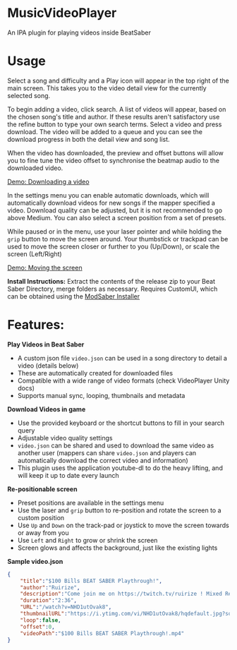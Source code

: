 # MusicVideoPlayer
An IPA plugin for playing videos inside BeatSaber

# Usage

Select a song and difficulty and a Play icon will appear in the top right of the main screen. This takes you to the video detail view for the currently selected song. 

To begin adding a video, click search. A list of videos will appear, based on the chosen song's title and author. If these results aren't satisfactory use the refine button to type your own search terms. Select a video and press download. The video will be added to a queue and you can see the download progress in both the detail view and song list.

When the video has downloaded, the preview and offset buttons will allow you to fine tune the video offset to synchronise the beatmap audio to the downloaded video.

[Demo: Downloading a video](https://streamable.com/ayzjn)

In the settings menu you can enable automatic downloads, which will automatically download videos for new songs if the mapper specified a video. Download quality can be adjusted, but it is not recommended to go above Medium. You can also select a screen position from a set of presets.

While paused or in the menu, use your laser pointer and while holding the `grip` button to move the screen around. Your thumbstick or trackpad can be used to move the screen closer or further to you (Up/Down), or scale the screen (Left/Right)

[Demo: Moving the screen](https://streamable.com/dbtpn)


**Install Instructions:**
Extract the contents of the release zip to your Beat Saber Directory, merge folders as necessary.
Requires CustomUI, which can be obtained using the [ModSaber Installer](https://github.com/lolPants/modsaber-installer/releases)

# Features:
**Play Videos in Beat Saber**
* A custom json file `video.json` can be used in a song directory to detail a video (details below)
* These are automatically created for downloaded files
* Compatible with a wide range of video formats (check VideoPlayer Unity docs)
* Supports manual sync, looping, thumbnails and metadata

**Download Videos in game**
* Use the provided keyboard or the shortcut buttons to fill in your search query
* Adjustable video quality settings
* `video.json` can be shared and used to download the same video as another user (mappers can share `video.json` and players can automatically download the correct video and information)
* This plugin uses the application youtube-dl to do the heavy lifting, and will keep it up to date every launch

**Re-positionable screen**
* Preset positions are available in the settings menu
* Use the laser and `grip` button to re-position and rotate the screen to a custom position
* Use `Up` and `Down` on the track-pad or joystick to move the screen towards or away from you
* Use `Left` and `Right` to grow or shrink the screen
* Screen glows and affects the background, just like the existing lights

**Sample video.json**
```json
{
	"title":"$100 Bills BEAT SABER Playthrough!",
	"author":"Ruirize",
	"description":"Come join me on https://twitch.tv/ruirize ! Mixed Reality filmed using LIV: https://liv.tv Played on the HTC Vive in Beat Saber. Twitch: ...",
	"duration":"2:36",
	"URL":"/watch?v=NHD1utOvak8",
	"thumbnailURL":"https://i.ytimg.com/vi/NHD1utOvak8/hqdefault.jpg?sqp=-oaymwEjCPYBEIoBSFryq4qpAxUIARUAAAAAGAElAADIQj0AgKJDeAE=&amp;rs=AOn4CLD48jnea5icsiDQiE0QL4tF8j2t7w",
	"loop":false,
	"offset":0,
	"videoPath":"$100 Bills BEAT SABER Playthrough!.mp4"
}
```
